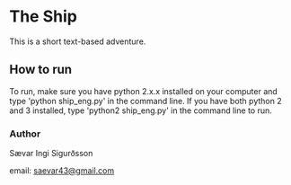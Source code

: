 # The Ship
This is a short text-based adventure.

## How to run
To run, make sure you have python 2.x.x installed on your computer and type 'python ship_eng.py' in the command line. If you have both python 2 and 3 installed, type 'python2 ship_eng.py' in the command line to run.

### Author
Sævar Ingi Sigurðsson

email: saevar43@gmail.com
